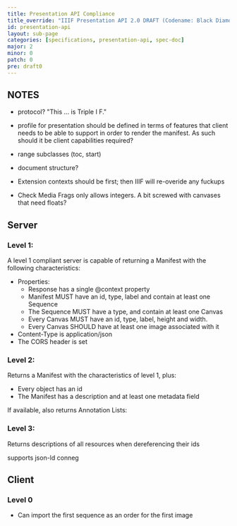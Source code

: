 ```yaml
---
title: Presentation API Compliance
title_override: "IIIF Presentation API 2.0 DRAFT (Codename: Black Diamond)"
id: presentation-api
layout: sub-page
categories: [specifications, presentation-api, spec-doc]
major: 2
minor: 0
patch: 0
pre: draft0
---
```



## NOTES

* protocol? "This ... is Triple I F."
* profile for presentation should be defined in terms of features that client needs to be able to support in order to render the manifest.  As such should it be client capabilities required?
* range subclasses  (toc, start)
* document structure?

* Extension contexts should be first; then IIIF will re-overide any fuckups

* Check Media Frags only allows integers.  A bit screwed with canvases that need floats?


## Server

### Level 1:

A level 1 compliant server is capable of returning a Manifest with the following characteristics:

  * Properties:
    * Response has a single @context property
  	* Manifest MUST have an id, type, label and contain at least one Sequence
  	* The Sequence MUST have a type, and contain at least one Canvas
  	* Every Canvas MUST have an id, type, label, height and width.
  	* Every Canvas SHOULD have at least one image associated with it
  * Content-Type is application/json
  * The CORS header is set


### Level 2:

Returns a Manifest with the characteristics of level 1, plus:
  * Every object has an id
  * The Manifest has a description and at least one metadata field

If available, also returns Annotation Lists:



### Level 3:

Returns descriptions of all resources when dereferencing their ids

supports json-ld conneg




## Client

### Level 0

  * Can import the first sequence as an order for the first image



